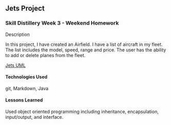 ## Jets Project

### Skill Distillery Week 3 - Weekend Homework

Description

In this project, I have created an Airfield.
I have a list of aircraft in my fleet.
The list includes the model, speed, range and price.
The user has the ability to add or delete planes from the fleet.

[Jets UML](https://github.com/SkillDistillery/SD21/blob/master/java2/Jets/images/UMLJets.png)

#### Technologies Used

 git,
 Markdown,
 Java

#### Lessons Learned

Used object oriented programming including inheritance, encapsulation, input/output, and interface.